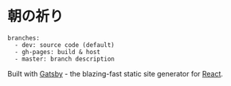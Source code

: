 # 朝の祈り

```
branches: 
  - dev: source code (default)
  - gh-pages: build & host
  - master: branch description
```

Built with [Gatsby](https://www.gatsbyjs.org/) - the blazing-fast static site generator for [React](https://facebook.github.io/react/).
